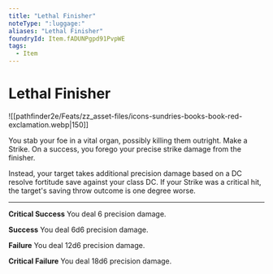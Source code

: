 ```yaml
---
title: "Lethal Finisher"
noteType: ":luggage:"
aliases: "Lethal Finisher"
foundryId: Item.fADUNPgpd91PvpWE
tags:
  - Item
---
```


# Lethal Finisher
![[pathfinder2e/Feats/zz_asset-files/icons-sundries-books-book-red-exclamation.webp|150]]

You stab your foe in a vital organ, possibly killing them outright. Make a Strike. On a success, you forego your precise strike damage from the finisher.

Instead, your target takes additional precision damage based on a DC resolve fortitude save against your class DC. If your Strike was a critical hit, the target's saving throw outcome is one degree worse.

* * *

**Critical Success** You deal 6 precision damage.

**Success** You deal 6d6 precision damage.

**Failure** You deal 12d6 precision damage.

**Critical Failure** You deal 18d6 precision damage.

